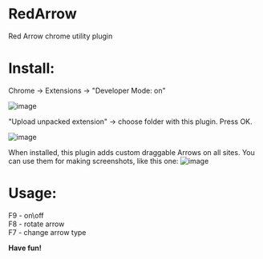 # RedArrow
Red Arrow chrome utility plugin

# Install:
Chrome -> Extensions -> "Developer Mode: on"

![image](https://user-images.githubusercontent.com/12745995/139560473-7a8ce50d-4a16-4e69-8e76-721ca10c7792.png)

"Upload unpacked extension" -> choose folder with this plugin. Press OK.

![image](https://user-images.githubusercontent.com/12745995/139560543-d136493f-2805-416d-b9fa-295530c722b9.png)

When installed, this plugin adds custom draggable Arrows on all sites. You can use them for making screenshots, like this one:
![image](https://user-images.githubusercontent.com/12745995/139560453-5dc26927-70d5-40d4-af40-5186e68b04e4.png)

# Usage:
F9 - on\off<br>
F8 - rotate arrow<br>
F7 - change arrow type<br>

<b>Have fun!</b>

